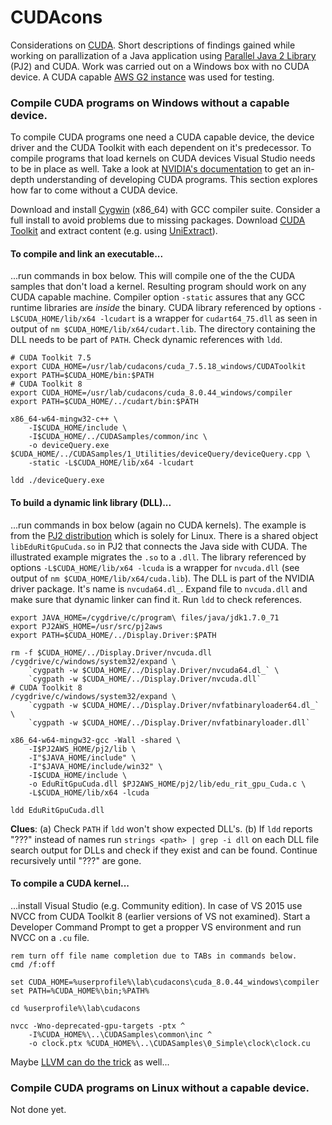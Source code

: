 # CUDAcons
Considerations on [CUDA](https://de.wikipedia.org/wiki/CUDA). Short descriptions of findings gained while working on parallization of a Java application using [Parallel Java 2 Library](https://www.cs.rit.edu/~ark/pj2.shtml) (PJ2) and CUDA. Work was carried out on a Windows box with no CUDA device. A CUDA capable [AWS G2 instance](https://aws.amazon.com/de/blogs/aws/new-g2-instance-type-with-4x-more-gpu-power/) was used for testing.

### Compile CUDA programs on Windows without a capable device.
To compile CUDA programs one need a CUDA capable device, the device driver and the CUDA Toolkit with each dependent on it's predecessor. To compile programs that load kernels on CUDA devices Visual Studio needs to be in place as well. Take a look at [NVIDIA's documentation](https://docs.nvidia.com/cuda/cuda-c-programming-guide/) to get an in-depth understanding of developing CUDA programs. This section explores how far to come without a CUDA device.

Download and install [Cygwin](http://cygwin.com/) (x86_64) with GCC compiler suite. Consider a full install to avoid problems due to missing packages. Download [CUDA Toolkit](https://developer.nvidia.com/cuda-toolkit) and extract content (e.g. using [UniExtract](http://www.legroom.net/software/uniextract)).

#### To compile and link an executable...
...run commands in box below. This will compile one of the the CUDA samples that don't load a kernel. Resulting program should work on any CUDA capable machine. Compiler option `-static` assures that any GCC runtime libraries are *inside* the binary. CUDA library referenced by options `-L$CUDA_HOME/lib/x64 -lcudart` is a wrapper for `cudart64_75.dll` as seen in output of `nm $CUDA_HOME/lib/x64/cudart.lib`. The directory containing the DLL needs to be part of `PATH`. Check dynamic references with `ldd`.
```
# CUDA Toolkit 7.5
export CUDA_HOME=/usr/lab/cudacons/cuda_7.5.18_windows/CUDAToolkit
export PATH=$CUDA_HOME/bin:$PATH
# CUDA Toolkit 8
export CUDA_HOME=/usr/lab/cudacons/cuda_8.0.44_windows/compiler
export PATH=$CUDA_HOME/../cudart/bin:$PATH

x86_64-w64-mingw32-c++ \
	-I$CUDA_HOME/include \
	-I$CUDA_HOME/../CUDASamples/common/inc \
	-o deviceQuery.exe $CUDA_HOME/../CUDASamples/1_Utilities/deviceQuery/deviceQuery.cpp \
	-static -L$CUDA_HOME/lib/x64 -lcudart

ldd ./deviceQuery.exe
```

#### To build a dynamic link library (DLL)...
...run commands in box below (again no CUDA kernels). The example is from the [PJ2 distribution](pj2) which is solely for Linux. There is a shared object `libEduRitGpuCuda.so` in PJ2 that connects the Java side with CUDA. The illustrated example migrates the `.so` to a  `.dll`. The library referenced by options `-L$CUDA_HOME/lib/x64 -lcuda` is a wrapper for `nvcuda.dll` (see output of `nm $CUDA_HOME/lib/x64/cuda.lib`). The DLL is part of the NVIDIA driver package. It's name is `nvcuda64.dl_`. Expand file to `nvcuda.dll` and make sure that dynamic linker can find it. Run `ldd` to check references.
```
export JAVA_HOME=/cygdrive/c/program\ files/java/jdk1.7.0_71
export PJ2AWS_HOME=/usr/src/pj2aws
export PATH=$CUDA_HOME/../Display.Driver:$PATH

rm -f $CUDA_HOME/../Display.Driver/nvcuda.dll
/cygdrive/c/windows/system32/expand \
	`cygpath -w $CUDA_HOME/../Display.Driver/nvcuda64.dl_` \
	`cygpath -w $CUDA_HOME/../Display.Driver/nvcuda.dll`
# CUDA Toolkit 8
/cygdrive/c/windows/system32/expand \
	`cygpath -w $CUDA_HOME/../Display.Driver/nvfatbinaryloader64.dl_` \
	`cygpath -w $CUDA_HOME/../Display.Driver/nvfatbinaryloader.dll`
	
x86_64-w64-mingw32-gcc -Wall -shared \
	-I$PJ2AWS_HOME/pj2/lib \
	-I"$JAVA_HOME/include" \
	-I"$JAVA_HOME/include/win32" \
	-I$CUDA_HOME/include \
	-o EduRitGpuCuda.dll $PJ2AWS_HOME/pj2/lib/edu_rit_gpu_Cuda.c \
	-L$CUDA_HOME/lib/x64 -lcuda

ldd EduRitGpuCuda.dll
```

**Clues**: (a) Check `PATH` if `ldd` won't show expected DLL's. (b) If `ldd` reports "???" instead of names run `strings <path> | grep -i dll` on each DLL file search output for DLLs and check if they exist and can be found. Continue recursively until "???" are gone.

#### To compile a CUDA kernel...
...install Visual Studio (e.g. Community edition). In case of VS 2015 use NVCC from CUDA Toolkit 8 (earlier versions of VS not examined). Start a Developer Command Prompt to get a propper VS environment and run NVCC on a `.cu` file.
```
rem turn off file name completion due to TABs in commands below.
cmd /f:off

set CUDA_HOME=%userprofile%\lab\cudacons\cuda_8.0.44_windows\compiler
set PATH=%CUDA_HOME%\bin;%PATH%

cd %userprofile%\lab\cudacons

nvcc -Wno-deprecated-gpu-targets -ptx ^
	-I%CUDA_HOME%\..\CUDASamples\common\inc ^
	-o clock.ptx %CUDA_HOME%\..\CUDASamples\0_Simple\clock\clock.cu
```

Maybe [LLVM can do the trick](http://llvm.org/docs/CompileCudaWithLLVM.html) as well...

### Compile CUDA programs on Linux without a capable device.
Not done yet.
